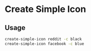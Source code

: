 # Create Simple Icon

## Usage

```bash
create-simple-icon reddit -c black
create-simple-icon facebook -c blue
```
